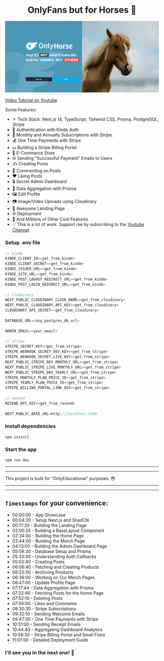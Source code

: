 <h1 align="center">OnlyFans but for Horses 🐴</h1>

![Demo App](/public/demo-for-readme.png)

[Video Tutorial on Youtube](https://youtu.be/mduqkHlJujA)

Some Features:

-   ⚛️ Tech Stack: Next.js 14, TypeScript, Tailwind CSS, Prisma, PostgreSQL, Stripe
-   🔐 Authentication with Kinde Auth
-   💸 Monthly and Annually Subscriptions with Stripe.
-   💰 One Time Payments with Stripe
-   💵 Building a Stripe Billing Portal
-   🛒 E-Commerce Store
-   ✉ Sending "Successful Payment" Emails to Users
-   ✍️ Creating Posts
-   💬 Commenting on Posts
-   ❤️ Liking Posts
-   🔒 Secret Admin Dashboard
-   📝 Data Aggregation with Prisma
-   🖼️ Edit Profile
-   📷 Image/Video Uploads using Cloudinary
-   💙 Awesome Landing Page
-   🌐 Deployment
-   👀 And Millions of Other Cool Features
-   ✅ This is a lot of work. Support me by subscribing to the [Youtube Channel](https://www.youtube.com/@asaprogrammer_)

### Setup .env file

```js
// kinde
KINDE_CLIENT_ID=<get_from_kinde>
KINDE_CLIENT_SECRET=<get_from_kinde>
KINDE_ISSUER_URL=<get_from_kinde>
KINDE_SITE_URL=<get_from_kinde>
KINDE_POST_LOGOUT_REDIRECT_URL=<get_from_kinde>
KINDE_POST_LOGIN_REDIRECT_URL=<get_from_kinde>

// cloduinary
NEXT_PUBLIC_CLOUDINARY_CLOUD_NAME=<get_from_cloudinary>
NEXT_PUBLIC_CLOUDINARY_API_KEY=<get_from_cloudinary>
CLOUDINARY_API_SECRET=<get_from_cloudinary>

DATABASE_URL=<any_postgres_db_url>

ADMIN_EMAIL=<your_email>

// stripe
STRIPE_SECRET_KEY=<get_from_stripe>
STRIPE_WEBHOOK_SECRET_DEV_KEY=<get_from_stripe>
STRIPE_WEBHOOK_SECRET_LIVE_KEY=<get_from_stripe>
NEXT_PUBLIC_STRIPE_DEV_MONTHLY_URL=<get_from_stripe>
NEXT_PUBLIC_STRIPE_LIVE_MONTHLY_URL=<get_from_stripe>
NEXT_PUBLIC_STRIPE_DEV_YEARLY_URL=<get_from_stripe>
STRIPE_MONTHLY_PLAN_PRICE_ID=<get_from_stripe>
STRIPE_YEARLY_PLAN_PRICE_ID=<get_from_stripe>
STRIPE_BILLING_PORTAL_LINK_DEV=<get_from_stripe>

// resend
RESEND_API_KEY=<get_from_resend>

NEXT_PUBLIC_BASE_URL=http://localhost:3000
```

### Install dependencies

```shell
npm install
```

### Start the app

```shell
npm run dev
```

<hr/>
<hr/>
This project is built for "OnlyEducational" purposes. 😳
<hr/>
<hr/>

## `Timestamps` for your convenience:

-   00:00:00 - App Showcase
-   00:04:20 - Setup Next.js and ShadCN
-   00:17:20 - Building the Landing Page
-   02:00:25 - Building a BaseLayout Component
-   02:34:00 - Building the Home Page
-   03:44:00 - Building the Merch Page
-   04:13:00 - Building the Admin Dashboard Page
-   05:08:30 - Database Setup and Prisma
-   05:33:30 - Understanding Auth Callbacks
-   05:53:40 - Creating Posts
-   06:06:40 - Fetching and Creating Products
-   06:23:30 - Archiving Products
-   06:36:00 - Working on Our Merch Pages
-   06:47:00 - Update Profile Page
-   07:17:44 - Data Aggregation with Prisma
-   07:32:40 - Fetching Posts for the Home Page
-   07:52:10 - Deleting Posts
-   07:59:00 - Likes and Comments
-   08:30:30 - Stripe Subscriptions
-   09:32:10 - Sending Welcome Emails
-   09:47:30 - One Time Payments with Stripe
-   10:31:00 - Sending Receipt Emails
-   10:44:40 - Aggregating Dashboard Analytics
-   10:58:30 - Stripe Billing Portal and Small Fixes
-   11:07:00 - Detailed Deployment Guide

### I'll see you in the next one! 🚀
